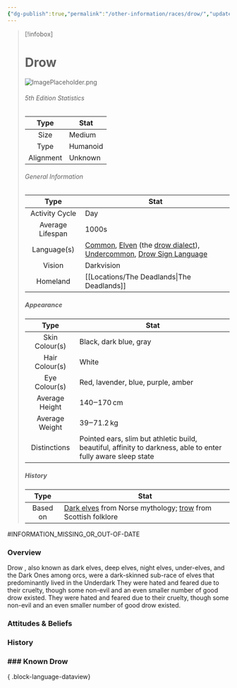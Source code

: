 ```yaml
---
{"dg-publish":true,"permalink":"/other-information/races/drow/","updated":"2025-08-31T21:06:44.895+01:00"}
---
```



 >[!infobox]
> 
> #  Drow
> ![ImagePlaceholder.png](/img/user/Admin/Attachments/ImagePlaceholder.png)
> ###### 5th Edition Statistics
> 
>  Type | Stat |
> :----: | --- |
>  Size | Medium |
>  Type | Humanoid |
>  Alignment | Unknown |
>  
> ###### General Information
> Type | Stat |
>  :----: | --- |
>  Activity Cycle | Day |
>  Average Lifespan | 1000s |
>  Language(s) | [Common](https://forgottenrealms.fandom.com/wiki/Common "Common"), [Elven](https://forgottenrealms.fandom.com/wiki/Elven_language "Elven language") (the [drow dialect](https://forgottenrealms.fandom.com/wiki/Drow_language "Drow language")), [Undercommon](https://forgottenrealms.fandom.com/wiki/Undercommon "Undercommon"), [Drow Sign Language](https://forgottenrealms.fandom.com/wiki/Drow_Sign_Language "Drow Sign Language") |
>  Vision | Darkvision |
>  Homeland | [[Locations/The Deadlands\|The Deadlands]] |
>
>##### Appearance
> Type | Stat |
>  :----: | --- |
>  Skin Colour(s) | Black, dark blue, gray |
>  Hair Colour(s) | White |
>  Eye Colour(s) | Red, lavender, blue, purple, amber |
>  Average Height | 140‒170 cm |
>  Average Weight | 39‒71.2 kg |
>  Distinctions | Pointed ears, slim but athletic build, beautiful, affinity to darkness, able to enter fully aware sleep state |
>
>##### History
>Type | Stat |
>  :----: | --- |
>  Based on | [Dark elves](https://en.wikipedia.org/wiki/Svart%C3%A1lfar "wikipedia:Svartálfar") from Norse mythology; [trow](https://en.wikipedia.org/wiki/Trow_\(folklore\) "wikipedia:Trow (folklore)") from Scottish folklore |


#INFORMATION_MISSING_OR_OUT-OF-DATE 
### Overview
Drow , also known as dark elves, deep elves, night elves, under-elves, and the Dark Ones among orcs, were a dark-skinned sub-race of elves that predominantly lived in the Underdark They were hated and feared due to their cruelty, though some non-evil and an even smaller number of good drow existed. They were hated and feared due to their cruelty, though some non-evil and an even smaller number of good drow existed. 

### Attitudes & Beliefs


### History


### ### Known Drow

{ .block-language-dataview}

